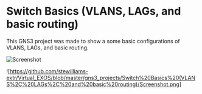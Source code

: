 # Switch Basics (VLANS, LAGs, and basic routing)



This GNS3 project was made to show a some basic configurations of VLANS, LAGs, and basic routing. 

![Screenshot](https://github.com/user-attachments/assets/fa93ea89-54ad-41a8-b5c4-537ded9d814a)

![https://github.com/stewilliams-extr/Virtual_EXOS/blob/master/gns3_projects/Switch%20Basics%20(VLANS%2C%20LAGs%2C%20and%20basic%20routing)/Screenshot.png]
 
